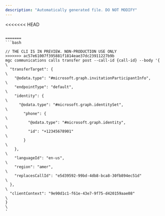 ```yaml
---
description: "Automatically generated file. DO NOT MODIFY"
---
```


<<<<<<< HEAD
```cli

=======
```bash

// THE CLI IS IN PREVIEW. NON-PRODUCTION USE ONLY
>>>>>>> ac57e61007f395881f1814eae37dc23911227b9b
mgc communications calls transfer post --call-id {call-id} --body '{\
  "transferTarget": {\
    "@odata.type": "#microsoft.graph.invitationParticipantInfo",\
    "endpointType": "default",\
    "identity": {\
      "@odata.type": "#microsoft.graph.identitySet",\
        "phone": {\
          "@odata.type": "#microsoft.graph.identity",\
          "id": "+12345678901"\
        }\
    },\
    "languageId": "en-us",\
    "region": "amer",\
    "replacesCallId": "e5d39592-99bd-4db8-bca8-30fb894ec51d"\
  },\
  "clientContext": "9e90d1c1-f61e-43e7-9f75-d420159aae08"\
}\
'

```